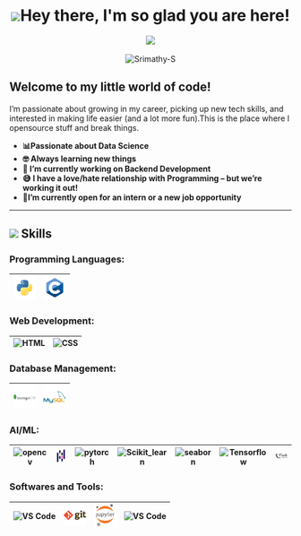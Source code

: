 <h1 align="center"><b><img src="https://media.giphy.com/media/hvRJCLFzcasrR4ia7z/giphy.gif" width="35">Hey there, I'm so glad you are here!</b></h1>
<p align="center">
  <a href="https://github.com/DenverCoder1/readme-typing-svg">
    <img src="https://readme-typing-svg.herokuapp.com?font=Roboto&color=cyan&size=25&center=true&vCenter=true&width=600&height=100&lines=I'm+Srimathy..&hearts;+,;Data+Science+Graduate,;Active+Learner,;Loves+to+learn+new+tech+skills..<3">
  </a>
</p>

<p align="center">
  <img src="https://komarev.com/ghpvc/?username=Srimathy-S&color=blue" alt="Srimathy-S" />
</p>

Welcome to my little world of code!
---
I’m passionate about growing in my career, picking up new tech skills, and interested in making life easier (and a lot more fun).This is the place where I opensource stuff and break things.
- **📊Passionate about Data Science**
- **🤓 Always learning new things**
- **🔭 I’m currently working on Backend Development**
- **😅 I have a love/hate relationship with Programming – but we’re working it out!**
- **🚀I’m currently open for an intern or a new job opportunity**

---
## <img src="https://media2.giphy.com/media/QssGEmpkyEOhBCb7e1/giphy.gif?cid=ecf05e47a0n3gi1bfqntqmob8g9aid1oyj2wr3ds3mg700bl&rid=giphy.gif" width="25"><b> Skills</b>

### Programming Languages:

<img title="Python" alt="Python" width="40px" src="https://raw.githubusercontent.com/github/explore/master/topics/python/python.png" />|<img title="C" alt="C" width="40px" src="https://raw.githubusercontent.com/github/explore/master/topics/c/c.png">
|--|--|


### Web Development:

<img title="HTML" alt="HTML" width="80px" src="https://img.shields.io/badge/HTML5%20-%23E34F26.svg?style=for-the-badge&logo=html5&logoColor=white">|<img title="CSS" alt="CSS" width="80px" src="https://img.shields.io/badge/CSS%20-%231572B6.svg?style=for-the-badge&logo=css3&logoColor=white">
|----|----|

### Database Management:

<img title="MongoDB" alt="MongoDB" width="40px" src="https://raw.githubusercontent.com/github/explore/master/topics/mongodb/mongodb.png">|<img title="MySQL" alt="MySQL" width="40px" src="https://raw.githubusercontent.com/devicons/devicon/master/icons/mysql/mysql-original-wordmark.svg">
|----|-----|

### AI/ML:

<img title="opencv" alt="opencv" width="40px" src="https://www.vectorlogo.zone/logos/opencv/opencv-icon.svg">|<img title="pandas" alt="pandas" width="40px" src="https://raw.githubusercontent.com/devicons/devicon/2ae2a900d2f041da66e950e4d48052658d850630/icons/pandas/pandas-original.svg">|<img title="pytorch" alt="pytorch" width="40px" src="https://www.vectorlogo.zone/logos/pytorch/pytorch-icon.svg">|<img title="Scikit_learn" alt="Scikit_learn" width="40px" src="https://upload.wikimedia.org/wikipedia/commons/0/05/Scikit_learn_logo_small.svg">|<img title="seaborn" alt="seaborn" width="40px" src="https://seaborn.pydata.org/_images/logo-mark-lightbg.svg">|<img title="Tensorflow" alt="Tensorflow" width="40px" src="https://www.vectorlogo.zone/logos/tensorflow/tensorflow-icon.svg">|<img title="Flask" alt="Flask" width="40px" src="https://raw.githubusercontent.com/github/explore/master/topics/flask/flask.png">
|----|----|----|----|----|----|----|


### Softwares and Tools:

<img title="VS Code" alt="VS Code" width="40px" src="https://img.icons8.com/fluent/48/000000/visual-studio-code-2019.png">|<img title="git" alt="git" width="40px" src="https://raw.githubusercontent.com/github/explore/master/topics/git/git.png">|<img title="Jupyter Notebook" alt="Jupyter" width="40px" src="https://raw.githubusercontent.com/github/explore/master/topics/jupyter-notebook/jupyter-notebook.png">|<img title="VS Code" alt="VS Code" width="50px" src="https://img.shields.io/badge/github-%23121011.svg">
|----|----|-----|----|


<!--
**Srimathy-S/Srimathy-S** is a ✨ _special_ ✨ repository because its `README.md` (this file) appears on your GitHub profile.

Here are some ideas to get you started:

- 🔭 I’m currently working on ...
- 🌱 I’m currently learning ...
- 👯 I’m looking to collaborate on ...
- 🤔 I’m looking for help with ...
- 💬 Ask me about ...
- 📫 How to reach me: ...
- 😄 Pronouns: ...
- ⚡ Fun fact: ...
-->
